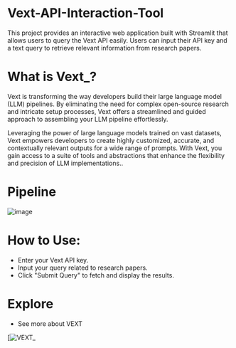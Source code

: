 # Vext-API-Interaction-Tool
This project provides an interactive web application built with Streamlit that allows users to query the Vext API easily. Users can input their API key and a text query to retrieve relevant information from research papers. 

# What is Vext_?

Vext is transforming the way developers build their large language model (LLM) pipelines. By eliminating the need for complex open-source research and intricate setup processes, Vext offers a streamlined and guided approach to assembling your LLM pipeline effortlessly.

Leveraging the power of large language models trained on vast datasets, Vext empowers developers to create highly customized, accurate, and contextually relevant outputs for a wide range of prompts. With Vext, you gain access to a suite of tools and abstractions that enhance the flexibility and precision of LLM implementations..


# Pipeline

![image](https://github.com/user-attachments/assets/e1d2a1b8-71e2-4a4b-90b7-386138174e6a)

# How to Use:
- Enter your Vext API key.
- Input your query related to research papers.
- Click "Submit Query" to fetch and display the results.

# Explore
 - See more about VEXT

[![VEXT_](https://help.vextapp.com/en/articles/9113372-how-to-set-up-basic-vector-database-rag)
